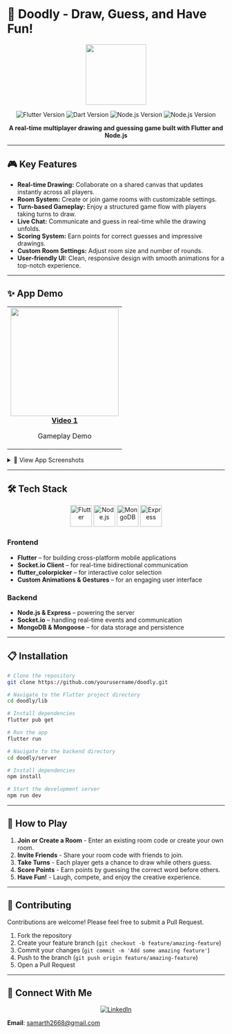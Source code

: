 # 🎨 Doodly - Draw, Guess, and Have Fun!

<p align="center">
  <img src="https://raw.githubusercontent.com/yourusername/doodly/main/assets/applogo.png" width="140"/>
</p>

<p align="center">
  <img src="https://img.shields.io/badge/Flutter-3.19.3-blue?logo=flutter" alt="Flutter Version" />
  <img src="https://img.shields.io/badge/Dart-3.3.1-blue?logo=dart" alt="Dart Version" />
  <img src="https://img.shields.io/badge/Node.js-18.17.1-green?logo=node.js" alt="Node.js Version" />
  <img src="https://img.shields.io/badge/MongoDB-18.17.1-green?logo=mongodb" alt="Node.js Version" />
</p>

<p align="center">
  <b>A real-time multiplayer drawing and guessing game built with Flutter and Node.js</b>
</p>

---

## 🎮 Key Features

- **Real-time Drawing:** Collaborate on a shared canvas that updates instantly across all players.
- **Room System:** Create or join game rooms with customizable settings.
- **Turn-based Gameplay:** Enjoy a structured game flow with players taking turns to draw.
- **Live Chat:** Communicate and guess in real-time while the drawing unfolds.
- **Scoring System:** Earn points for correct guesses and impressive drawings.
- **Custom Room Settings:** Adjust room size and number of rounds.
- **User-friendly UI:** Clean, responsive design with smooth animations for a top-notch experience.

---

## ✨ App Demo

<table>
  <tr>
    <td align="center">
      <a href="https://youtube.com/your-demo-video-1" target="_blank">
        <img src="https://raw.githubusercontent.com/yourusername/doodly/main/assets/screenshots/thumbnail1.jpg" width="250"/>
        <br/>
        <b>Video 1</b>
      </a>
      <p>Gameplay Demo</p>
    </td>
  </tr>
</table>

<details>
<summary>📱 View App Screenshots</summary>
<p align="center">
  <img src="https://raw.githubusercontent.com/yourusername/doodly/main/assets/screenshots/home.jpg" width="22%"/>
  <img src="https://raw.githubusercontent.com/yourusername/doodly/main/assets/screenshots/canvas.jpg" width="22%"/>
  <img src="https://raw.githubusercontent.com/yourusername/doodly/main/assets/screenshots/lobby.jpg" width="22%"/>
  <img src="https://raw.githubusercontent.com/yourusername/doodly/main/assets/screenshots/chat.jpg" width="22%"/>
  <img src="https://raw.githubusercontent.com/yourusername/doodly/main/assets/screenshots/settings.jpg" width="22%"/>
  <img src="https://raw.githubusercontent.com/yourusername/doodly/main/assets/screenshots/leaderboard.jpg" width="22%"/>
  <img src="https://raw.githubusercontent.com/yourusername/doodly/main/assets/screenshots/profile.jpg" width="22%"/>
</p>
</details>

---

## 🛠️ Tech Stack

<p align="center">
  <img src="https://cdn.jsdelivr.net/gh/devicons/devicon@latest/icons/flutter/flutter-original.svg" alt="Flutter" width="50" height="50"/>
  <img src="https://cdn.jsdelivr.net/gh/devicons/devicon@latest/icons/nodejs/nodejs-original.svg" alt="Node.js" width="50" height="50"/>
  <img src="https://cdn.jsdelivr.net/gh/devicons/devicon@latest/icons/mongodb/mongodb-original.svg" alt="MongoDB" width="50" height="50"/>
  <img src="https://cdn.jsdelivr.net/gh/devicons/devicon@latest/icons/express/express-original.svg" alt="Express" width="50" height="50"/>
</p>

### Frontend
- **Flutter** – for building cross-platform mobile applications
- **Socket.io Client** – for real-time bidirectional communication
- **flutter_colorpicker** – for interactive color selection
- **Custom Animations & Gestures** – for an engaging user interface

### Backend
- **Node.js & Express** – powering the server
- **Socket.io** – handling real-time events and communication
- **MongoDB & Mongoose** – for data storage and persistence

---

## 📋 Installation

```bash
# Clone the repository
git clone https://github.com/yourusername/doodly.git

# Navigate to the Flutter project directory
cd doodly/lib

# Install dependencies
flutter pub get

# Run the app
flutter run
```

```bash
# Navigate to the backend directory
cd doodly/server

# Install dependencies
npm install

# Start the development server
npm run dev
```

---

## 🎯 How to Play

1. **Join or Create a Room** - Enter an existing room code or create your own room.
2. **Invite Friends** - Share your room code with friends to join.
3. **Take Turns** - Each player gets a chance to draw while others guess.
4. **Score Points** - Earn points by guessing the correct word before others.
5. **Have Fun!** - Laugh, compete, and enjoy the creative experience.

---

## 🤝 Contributing

Contributions are welcome! Please feel free to submit a Pull Request.

1. Fork the repository
2. Create your feature branch (`git checkout -b feature/amazing-feature`)
3. Commit your changes (`git commit -m 'Add some amazing feature'`)
4. Push to the branch (`git push origin feature/amazing-feature`)
5. Open a Pull Request

---

## 💬 Connect With Me

<p align="center">
  <a href="https://www.linkedin.com/in/saysamarth/">
    <img src="https://img.shields.io/badge/Linkedin-Samarth%20Sharma-1DA1F2?style=for-the-badge" alt="LinkedIn" />
  </a>
</p>

**Email**: [samarth2668@gmail.com](mailto:samarth2668@gmail.com)  
